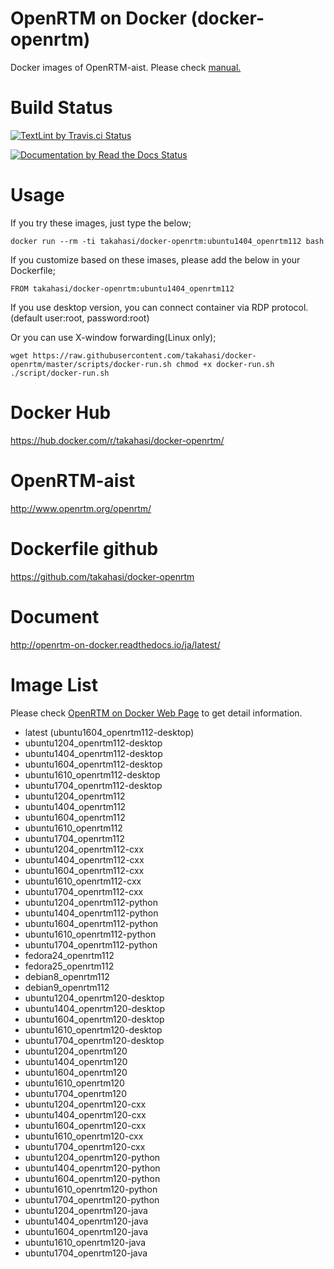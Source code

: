 OpenRTM on Docker (docker-openrtm)
==================================
Docker images of OpenRTM-aist.
Please check [manual.](https://readthedocs.org/projects/openrtm-on-docker/)

# Build Status

[![TextLint by Travis.ci Status](https://travis-ci.org/takahasi/docker-openrtm.svg?branch=master)](https://travis-ci.org/takahasi/docker-openrtm)

[![Documentation by Read the Docs Status](https://readthedocs.org/projects/openrtm-on-docker/badge/?version=latest)](http://openrtm-on-docker.readthedocs.io/ja/latest/?badge=latest)


# Usage
If you try these images, just type the below;

`docker run --rm -ti takahasi/docker-openrtm:ubuntu1404_openrtm112 bash`

If you customize based on these imases,
please add the below in your Dockerfile;

`FROM takahasi/docker-openrtm:ubuntu1404_openrtm112`

If you use desktop version, you can connect container via RDP protocol.
(default user:root, password:root)

Or you can use X-window forwarding(Linux only);

`wget https://raw.githubusercontent.com/takahasi/docker-openrtm/master/scripts/docker-run.sh
chmod +x docker-run.sh
./script/docker-run.sh`


# Docker Hub
https://hub.docker.com/r/takahasi/docker-openrtm/

# OpenRTM-aist
http://www.openrtm.org/openrtm/

# Dockerfile github
https://github.com/takahasi/docker-openrtm

# Document
http://openrtm-on-docker.readthedocs.io/ja/latest/


# Image List

Please check [OpenRTM on Docker Web Page](https://takahasi.github.io/docker-openrtm/) to get detail information.

- latest (ubuntu1604_openrtm112-desktop)
- ubuntu1204_openrtm112-desktop
- ubuntu1404_openrtm112-desktop
- ubuntu1604_openrtm112-desktop
- ubuntu1610_openrtm112-desktop
- ubuntu1704_openrtm112-desktop
- ubuntu1204_openrtm112
- ubuntu1404_openrtm112
- ubuntu1604_openrtm112
- ubuntu1610_openrtm112
- ubuntu1704_openrtm112
- ubuntu1204_openrtm112-cxx
- ubuntu1404_openrtm112-cxx
- ubuntu1604_openrtm112-cxx
- ubuntu1610_openrtm112-cxx
- ubuntu1704_openrtm112-cxx
- ubuntu1204_openrtm112-python
- ubuntu1404_openrtm112-python
- ubuntu1604_openrtm112-python
- ubuntu1610_openrtm112-python
- ubuntu1704_openrtm112-python
- fedora24_openrtm112
- fedora25_openrtm112
- debian8_openrtm112
- debian9_openrtm112
- ubuntu1204_openrtm120-desktop
- ubuntu1404_openrtm120-desktop
- ubuntu1604_openrtm120-desktop
- ubuntu1610_openrtm120-desktop
- ubuntu1704_openrtm120-desktop
- ubuntu1204_openrtm120
- ubuntu1404_openrtm120
- ubuntu1604_openrtm120
- ubuntu1610_openrtm120
- ubuntu1704_openrtm120
- ubuntu1204_openrtm120-cxx
- ubuntu1404_openrtm120-cxx
- ubuntu1604_openrtm120-cxx
- ubuntu1610_openrtm120-cxx
- ubuntu1704_openrtm120-cxx
- ubuntu1204_openrtm120-python
- ubuntu1404_openrtm120-python
- ubuntu1604_openrtm120-python
- ubuntu1610_openrtm120-python
- ubuntu1704_openrtm120-python
- ubuntu1204_openrtm120-java
- ubuntu1404_openrtm120-java
- ubuntu1604_openrtm120-java
- ubuntu1610_openrtm120-java
- ubuntu1704_openrtm120-java
